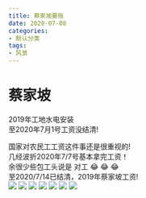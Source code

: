 ```yaml
---
title: 蔡家坡要账
date: 2020-07-08
categories:
- 默认分类
tags:
- 风景
---
```


# 蔡家坡 
   2019年工地水电安装    
   至2020年7月1号工资没结清! 

<!-- more -->
  
  国家对农民工工资这件事还是很重视的!   
  几经波折2020年7/7号基本拿完工资！   
  余很少些包工头说是 对工  :joy: :joy: :joy:  
  至2020/7/14已结清，2019年蔡家坡工资!  
<img src='https://cdn.jsdelivr.net/gh/ZiBaiCai/cdnimg/blog/yaozhang.jpg'>
<img src='https://cdn.jsdelivr.net/gh/ZiBaiCai/cdnimg/blog/yaozhang1.jpg'>
<img src='https://cdn.jsdelivr.net/gh/ZiBaiCai/cdnimg/blog/yaozhang2.jpg'>
<img src='https://cdn.jsdelivr.net/gh/ZiBaiCai/cdnimg/blog/yaozhang3.jpg'>
<img src='https://cdn.jsdelivr.net/gh/ZiBaiCai/cdnimg/blog/yaozhang4.jpg'>
<img src='https://cdn.jsdelivr.net/gh/ZiBaiCai/cdnimg/blog/yaozhang5.jpg'>
<img src='https://cdn.jsdelivr.net/gh/ZiBaiCai/cdnimg/blog/yaozhang6.jpg'>
